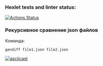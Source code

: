 ### Hexlet tests and linter status:
[![Actions Status](https://github.com/Pajzer/frontend-project-46/actions/workflows/hexlet-check.yml/badge.svg)](https://github.com/Pajzer/frontend-project-46/actions)


### Рекурсивное сравнение json файлов

Команда:

   ```sh
   gendiff file1.json file2.json
   ```
[![asciicast](https://asciinema.org/a/TmJMnQmHO9cAI2q4RdJ7VTmtm.svg)](https://asciinema.org/a/TmJMnQmHO9cAI2q4RdJ7VTmtm)